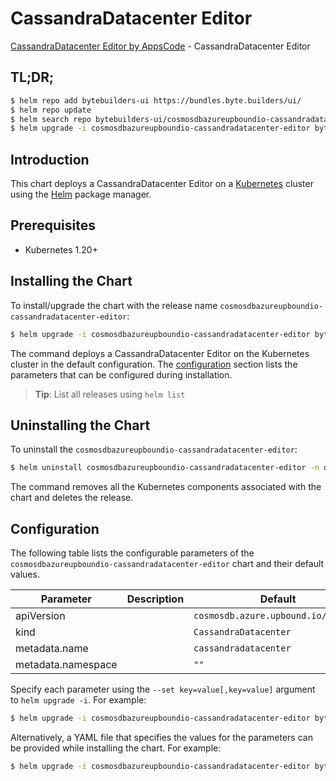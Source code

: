 # CassandraDatacenter Editor

[CassandraDatacenter Editor by AppsCode](https://byte.builders) - CassandraDatacenter Editor

## TL;DR;

```bash
$ helm repo add bytebuilders-ui https://bundles.byte.builders/ui/
$ helm repo update
$ helm search repo bytebuilders-ui/cosmosdbazureupboundio-cassandradatacenter-editor --version=v0.4.18
$ helm upgrade -i cosmosdbazureupboundio-cassandradatacenter-editor bytebuilders-ui/cosmosdbazureupboundio-cassandradatacenter-editor -n default --create-namespace --version=v0.4.18
```

## Introduction

This chart deploys a CassandraDatacenter Editor on a [Kubernetes](http://kubernetes.io) cluster using the [Helm](https://helm.sh) package manager.

## Prerequisites

- Kubernetes 1.20+

## Installing the Chart

To install/upgrade the chart with the release name `cosmosdbazureupboundio-cassandradatacenter-editor`:

```bash
$ helm upgrade -i cosmosdbazureupboundio-cassandradatacenter-editor bytebuilders-ui/cosmosdbazureupboundio-cassandradatacenter-editor -n default --create-namespace --version=v0.4.18
```

The command deploys a CassandraDatacenter Editor on the Kubernetes cluster in the default configuration. The [configuration](#configuration) section lists the parameters that can be configured during installation.

> **Tip**: List all releases using `helm list`

## Uninstalling the Chart

To uninstall the `cosmosdbazureupboundio-cassandradatacenter-editor`:

```bash
$ helm uninstall cosmosdbazureupboundio-cassandradatacenter-editor -n default
```

The command removes all the Kubernetes components associated with the chart and deletes the release.

## Configuration

The following table lists the configurable parameters of the `cosmosdbazureupboundio-cassandradatacenter-editor` chart and their default values.

|     Parameter      | Description |                    Default                     |
|--------------------|-------------|------------------------------------------------|
| apiVersion         |             | <code>cosmosdb.azure.upbound.io/v1beta1</code> |
| kind               |             | <code>CassandraDatacenter</code>               |
| metadata.name      |             | <code>cassandradatacenter</code>               |
| metadata.namespace |             | <code>""</code>                                |


Specify each parameter using the `--set key=value[,key=value]` argument to `helm upgrade -i`. For example:

```bash
$ helm upgrade -i cosmosdbazureupboundio-cassandradatacenter-editor bytebuilders-ui/cosmosdbazureupboundio-cassandradatacenter-editor -n default --create-namespace --version=v0.4.18 --set apiVersion=cosmosdb.azure.upbound.io/v1beta1
```

Alternatively, a YAML file that specifies the values for the parameters can be provided while
installing the chart. For example:

```bash
$ helm upgrade -i cosmosdbazureupboundio-cassandradatacenter-editor bytebuilders-ui/cosmosdbazureupboundio-cassandradatacenter-editor -n default --create-namespace --version=v0.4.18 --values values.yaml
```
